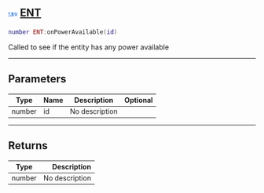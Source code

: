 ## ![server](.gitbook/assets/server.png) [ENT](home/ENT)



```lua
number ENT:onPowerAvailable(id)
```

Called to see if the entity has any power available

------
## Parameters

| Type   | Name | Description | Optional |
| ------ | ---- | ----------- | -------: |
| number | id | No description |  |

------
## Returns

| Type   | Description |
| ------ | ----------: |
| number | No description |

